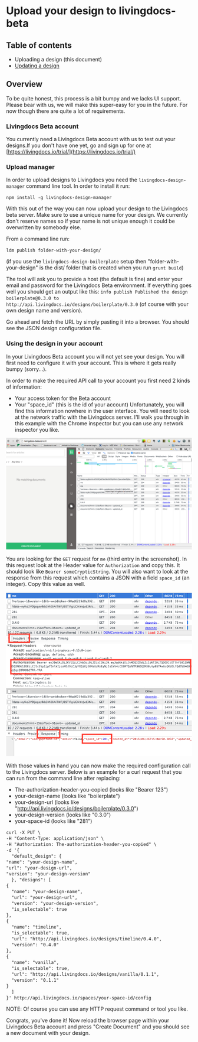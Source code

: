 # Upload your design to livingdocs-beta

## Table of contents

- Uploading a design (this document)
- [Updating a design](./update_design.md)

## Overview

To be quite honest, this process is a bit bumpy and we lacks UI support. Please bear with us, we will make this super-easy for you in the future. For now though there are quite a lot of requirements.

### Livingdocs Beta account

 You currently need a Livingdocs Beta account with us to test out your designs.If you don't have one yet, go and sign up for one at [https://livingdocs.io/trial/](https://livingdocs.io/trial/)

### Upload manager

 In order to upload designs to Livingdocs you need the `livingdocs-design-manager` command line tool. In order to install it run:
 ```
 npm install -g livingdocs-design-manager
 ```

 With this out of the way you can now upload your design to the Livingdocs beta server. Make sure to use a unique name for your design. We currently don't reserve names so if your name is not unique enough it could be overwritten by somebody else.

 From a command line run:
 ```
 ldm publish folder-with-your-design/
 ```
 (if you use the `livingdocs-design-boilerplate` setup then "folder-with-your-design" is the dist/ folder that is created when you run `grunt build`)

The tool will ask you to provide a host (the default is fine) and enter your email and password for the Livingdocs Beta environment. If everything goes well you should get an output like this: `info publish Published the design boilerplate@0.3.0 to http://api.livingdocs.io/designs/boilerplate/0.3.0` (of course with your own design name and version).

Go ahead and fetch the URL by simply pasting it into a browser. You should see the JSON design configuration file.

### Using the design in your account

In your Livingdocs Beta account you will not yet see your design. You will first need to configure it with your account. This is where it gets really bumpy (sorry...).

In order to make the required API call to your account you first need 2 kinds of information:
* Your access token for the Beta account
* Your "space_id" (this is the id of your account)
Unfortunately, you will find this information nowhere in the user interface. You will need to look at the network traffic with the Livingdocs server. I'll walk you through in this example with the Chrome inspector but you can use any network inspector you like.

![Network Traffic in Chrome](./space_network_traffic.png)

You are looking for the `GET` request for `me` (third entry in the screenshot).
In this request look at the Header value for `Authorization` and copy this. It should look like `Bearer someCrypticString`. You will also want to look at the response from this request which contains a JSON with a field `space_id` (an integer). Copy this value as well.

![Authorization Header](./authorization_header.png)
![Space Id](./space_id.png)

With those values in hand you can now make the required configuration call to the Livingdocs server. Below is an example for a curl request that you can run from the command line after replacing:
* The-authorization-header-you-copied (looks like "Bearer 123")
* your-design-name (looks like "boilerplate")
* your-design-url (looks like "http://api.livingdocs.io/designs/boilerplate/0.3.0")
* your-design-version (looks like "0.3.0")
* your-space-id (looks like "281")

```
curl -X PUT \
-H "Content-Type: application/json" \
-H "Authorization: The-authorization-header-you-copied" \
-d '{
  "default_design": {
"name": "your-design-name",
"url": "your-design-url",
"version": "your-design-version"
  }, "designs": [
{
  "name": "your-design-name",
  "url": "your-design-url",
  "version": "your-design-version",
  "is_selectable": true
},
{
  "name": "timeline",
  "is_selectable": true,
  "url": "http://api.livingdocs.io/designs/timeline/0.4.0",
  "version": "0.4.0"
},
{
  "name": "vanilla",
  "is_selectable": true,
  "url": "http://api.livingdocs.io/designs/vanilla/0.1.1",
  "version": "0.1.1"
}
  ]
}' http://api.livingdocs.io/spaces/your-space-id/config
```

NOTE: Of course you can use any HTTP request command or tool you like.

Congrats, you've done it! Now reload the browser page within your Livingdocs Beta account and press "Create Document" and you should see a new document with your design.

